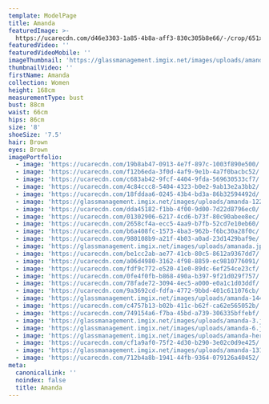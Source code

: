 ```yaml
---
template: ModelPage
title: Amanda
featuredImage: >-
  https://ucarecdn.com/d46e3303-1a85-4b8a-aff3-830c305b8e66/-/crop/651x421/0,0/-/preview/
featuredVideo: ''
featuredVideoMobile: ''
imageThumbnail: 'https://glassmanagement.imgix.net/images/uploads/amanda-her-shadow-yes.jpg'
thumbnailVideo: ''
firstName: Amanda
collection: Women
height: 168cm
measurementType: bust
bust: 88cm
waist: 66cm
hips: 86cm
size: '8'
shoeSize: '7.5'
hair: Brown
eyes: Brown
imagePortfolio:
  - image: 'https://ucarecdn.com/19b8ab47-0913-4e7f-897c-1003f890e500/'
  - image: 'https://ucarecdn.com/f12b6eda-3f0d-4af9-9e1b-4a7f0bacbc52/'
  - image: 'https://ucarecdn.com/c683ab42-9fcf-4404-9fda-569630533cf7/'
  - image: 'https://ucarecdn.com/4c84ccc8-5404-4323-b0e2-9ab13e2a3bb2/'
  - image: 'https://ucarecdn.com/18fddaa6-0245-43b4-bd3a-86b32594492d/'
  - image: 'https://glassmanagement.imgix.net/images/uploads/amanda-122.jpg'
  - image: 'https://ucarecdn.com/dda45182-f1bb-4f00-9d00-7d22d8796ec0/'
  - image: 'https://ucarecdn.com/01302906-6217-4cd6-b73f-80c90abee8ec/'
  - image: 'https://ucarecdn.com/2658cf4a-ecc5-4aa9-b7fb-52cd7e10eb60/'
  - image: 'https://ucarecdn.com/b6a408fc-1573-4ba3-962b-f6bc30a28f0c/'
  - image: 'https://ucarecdn.com/980108b9-a21f-4b03-a0ad-23d1429baf9e/'
  - image: 'https://glassmanagement.imgix.net/images/uploads/amanada.jpg'
  - image: 'https://ucarecdn.com/be1cc2ab-ae77-41cb-80c5-8612a9367dd7/'
  - image: 'https://ucarecdn.com/a06d4980-3162-4f98-8859-ec9810776091/'
  - image: 'https://ucarecdn.com/fdf9c772-e520-41e0-89dc-6ef254ce23cf/'
  - image: 'https://ucarecdn.com/0fe4f0fb-b868-490a-b397-9f21d029f757/'
  - image: 'https://ucarecdn.com/78fade72-3094-4ec5-a000-e0a1c1d03ddf/'
  - image: 'https://ucarecdn.com/9a3692cd-fdfa-4772-9bbd-401c611076cb/'
  - image: 'https://glassmanagement.imgix.net/images/uploads/amanda-1444.jpg'
  - image: 'https://ucarecdn.com/c4757b13-b02b-411c-b62f-ca62e565052b/'
  - image: 'https://ucarecdn.com/749154a6-f7ba-45bd-a739-306335bffebf/'
  - image: 'https://glassmanagement.imgix.net/images/uploads/amanda-3.jpg'
  - image: 'https://glassmanagement.imgix.net/images/uploads/amanda-6.jpg'
  - image: 'https://glassmanagement.imgix.net/images/uploads/amanda-her-shadow-yes.jpg'
  - image: 'https://ucarecdn.com/cf1a9af0-75f2-4d30-b290-3e02c0d9e425/'
  - image: 'https://glassmanagement.imgix.net/images/uploads/amanda-13131313.jpg'
  - image: 'https://ucarecdn.com/712b4a8b-1941-44fb-9364-079126a40452/'
meta:
  canonicalLink: ''
  noindex: false
  title: Amanda
---
```


